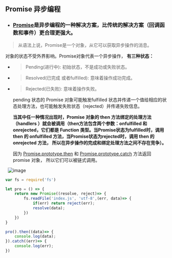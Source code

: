 ## Promise 异步编程

* ### [Promise](https://developer.mozilla.org/zh-CN/docs/Web/JavaScript/Reference/Global_Objects/Promise)是异步编程的一种解决方案，比传统的解决方案（回调函数和事件）更合理更强大。

>从语法上说，Promise是一个对象，从它可以获取异步操作的消息。

对象的状态不受外界影响。Promise对象代表一个异步操作， **有三种状态：**

* >Pending(进行中): 初始状态，不是成功或失败状态。
    
* >Resolved(已完成 或者fulfilled): 意味着操作成功完成。
    
* >Rejected(已失败): 意味着操作失败。
   
   pending 状态的 Promise 对象可能触发fulfilled 状态并传递一个值给相应的状态处理方法，也可能触发失败状态（rejected）并传递失败信息。
   
   **当其中任一种情况出现时，Promise 对象的 then 方法绑定的处理方法（handlers ）就会被调用（then方法包含两个参数：onfulfilled 和 onrejected，它们都是 Function 类型。当Promise状态为fulfilled时，调用 then 的 onfulfilled 方法，当Promise状态为rejected时，调用 then 的 onrejected 方法， 所以在异步操作的完成和绑定处理方法之间不存在竞争）。**
   
   因为 [Promise.prototype.then](https://developer.mozilla.org/zh-CN/docs/Web/JavaScript/Reference/Global_Objects/Promise/then) 和 [Promise.prototype.catch](https://developer.mozilla.org/zh-CN/docs/Web/JavaScript/Reference/Global_Objects/Promise/catch) 方法返回promise 对象， 所以它们可以被链式调用。
   
   ![image](https://raw.githubusercontent.com/Herryheng/JavascriptCode/master/images/promises.png)

```javascript
var fs = require('fs')

let pro = () => {
    return new Promise((resolve, reject)=> {
        fs.readFile('index.js', 'utf-8',(err, data)=> {
            if(err) return reject(err);
            resolve(data);
        })
    })
}

pro().then((data)=> {
    console.log(data);
}).catch((err)=> {
    console.log(err);
})
```
